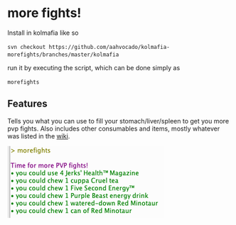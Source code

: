 # more fights!

Install in kolmafia like so

`svn checkout https://github.com/aahvocado/kolmafia-morefights/branches/master/kolmafia`

run it by executing the script, which can be done simply as

`morefights`

## Features
Tells you what you can use to fill your stomach/liver/spleen to get you more pvp fights. Also includes other consumables and items, mostly whatever was listed in the [wiki](https://kol.coldfront.net/thekolwiki/index.php/Pvp_fights).

![Screenshot of command ran in CLI](./screenshot.png)
